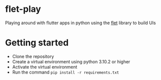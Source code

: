 # flet-play

Playing around with flutter apps in python using the [flet](https://flet.dev/docs/) library to build UIs

# Getting started

- Clone the repository
- Create a virtual environment using python 3.10.2 or higher
- Activate the virtual environment
- Run the command `pip install -r requirements.txt`


